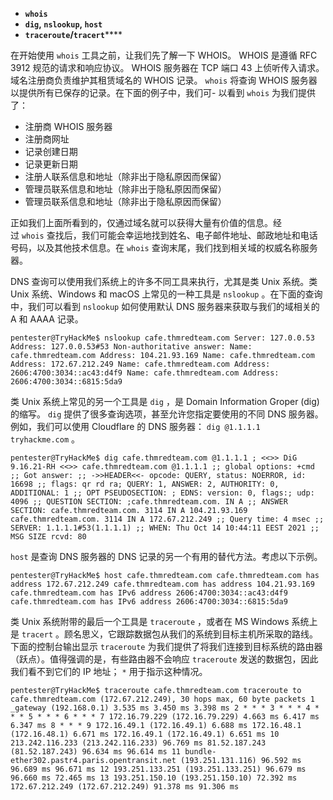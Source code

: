 - **`whois`**
- **`dig`, `nslookup`, `host`**
- **`traceroute`/`tracert`******

在开始使用 `whois` 工具之前，让我们先了解一下 WHOIS。 WHOIS 是遵循 RFC 3912 规范的请求和响应协议。 WHOIS 服务器在 TCP 端口 43 上侦听传入请求。域名注册商负责维护其租赁域名的 WHOIS 记录。 `whois` 将查询 WHOIS 服务器以提供所有已保存的记录。在下面的例子中，我们可- 以看到 `whois` 为我们提供了：
- 注册商 WHOIS 服务器
- 注册商网址
- 记录创建日期
- 记录更新日期
- 注册人联系信息和地址（除非出于隐私原因而保留）
- 管理员联系信息和地址（除非出于隐私原因而保留）
-  管理员联系信息和地址（除非出于隐私原因而保留）

正如我们上面所看到的，仅通过域名就可以获得大量有价值的信息。经过 `whois` 查找后，我们可能会幸运地找到姓名、电子邮件地址、邮政地址和电话号码，以及其他技术信息。在 `whois` 查询末尾，我们找到相关域的权威名称服务器。


DNS 查询可以使用我们系统上的许多不同工具来执行，尤其是类 Unix 系统。类 Unix 系统、Windows 和 macOS 上常见的一种工具是 `nslookup` 。在下面的查询中，我们可以看到 `nslookup` 如何使用默认 DNS 服务器来获取与我们的域相关的 A 和 AAAA 记录。
```teminal
pentester@TryHackMe$ nslookup cafe.thmredteam.com Server: 127.0.0.53 Address: 127.0.0.53#53 Non-authoritative answer: Name: cafe.thmredteam.com Address: 104.21.93.169 Name: cafe.thmredteam.com Address: 172.67.212.249 Name: cafe.thmredteam.com Address: 2606:4700:3034::ac43:d4f9 Name: cafe.thmredteam.com Address: 2606:4700:3034::6815:5da9
```

类 Unix 系统上常见的另一个工具是 `dig` ，是 Domain Information Groper (dig) 的缩写。 `dig` 提供了很多查询选项，甚至允许您指定要使用的不同 DNS 服务器。例如，我们可以使用 Cloudflare 的 DNS 服务器： `dig @1.1.1.1 tryhackme.com` 。
```
pentester@TryHackMe$ dig cafe.thmredteam.com @1.1.1.1 ; <<>> DiG 9.16.21-RH <<>> cafe.thmredteam.com @1.1.1.1 ;; global options: +cmd ;; Got answer: ;; ->>HEADER<<- opcode: QUERY, status: NOERROR, id: 16698 ;; flags: qr rd ra; QUERY: 1, ANSWER: 2, AUTHORITY: 0, ADDITIONAL: 1 ;; OPT PSEUDOSECTION: ; EDNS: version: 0, flags:; udp: 4096 ;; QUESTION SECTION: ;cafe.thmredteam.com. IN A ;; ANSWER SECTION: cafe.thmredteam.com. 3114 IN A 104.21.93.169 cafe.thmredteam.com. 3114 IN A 172.67.212.249 ;; Query time: 4 msec ;; SERVER: 1.1.1.1#53(1.1.1.1) ;; WHEN: Thu Oct 14 10:44:11 EEST 2021 ;; MSG SIZE rcvd: 80

```

`host` 是查询 DNS 服务器的 DNS 记录的另一个有用的替代方法。考虑以下示例。
```
pentester@TryHackMe$ host cafe.thmredteam.com cafe.thmredteam.com has address 172.67.212.249 cafe.thmredteam.com has address 104.21.93.169 cafe.thmredteam.com has IPv6 address 2606:4700:3034::ac43:d4f9 cafe.thmredteam.com has IPv6 address 2606:4700:3034::6815:5da9

```
类 Unix 系统附带的最后一个工具是 `traceroute` ，或者在 MS Windows 系统上是 `tracert` 。顾名思义，它跟踪数据包从我们的系统到目标主机所采取的路线。下面的控制台输出显示 `traceroute` 为我们提供了将我们连接到目标系统的路由器（跃点）。值得强调的是，有些路由器不会响应 `traceroute` 发送的数据包，因此我们看不到它们的 IP 地址； `*` 用于指示这种情况。
```
pentester@TryHackMe$ traceroute cafe.thmredteam.com traceroute to cafe.thmredteam.com (172.67.212.249), 30 hops max, 60 byte packets 1 _gateway (192.168.0.1) 3.535 ms 3.450 ms 3.398 ms 2 * * * 3 * * * 4 * * * 5 * * * 6 * * * 7 172.16.79.229 (172.16.79.229) 4.663 ms 6.417 ms 6.347 ms 8 * * * 9 172.16.49.1 (172.16.49.1) 6.688 ms 172.16.48.1 (172.16.48.1) 6.671 ms 172.16.49.1 (172.16.49.1) 6.651 ms 10 213.242.116.233 (213.242.116.233) 96.769 ms 81.52.187.243 (81.52.187.243) 96.634 ms 96.614 ms 11 bundle-ether302.pastr4.paris.opentransit.net (193.251.131.116) 96.592 ms 96.689 ms 96.671 ms 12 193.251.133.251 (193.251.133.251) 96.679 ms 96.660 ms 72.465 ms 13 193.251.150.10 (193.251.150.10) 72.392 ms 172.67.212.249 (172.67.212.249) 91.378 ms 91.306 ms

```
